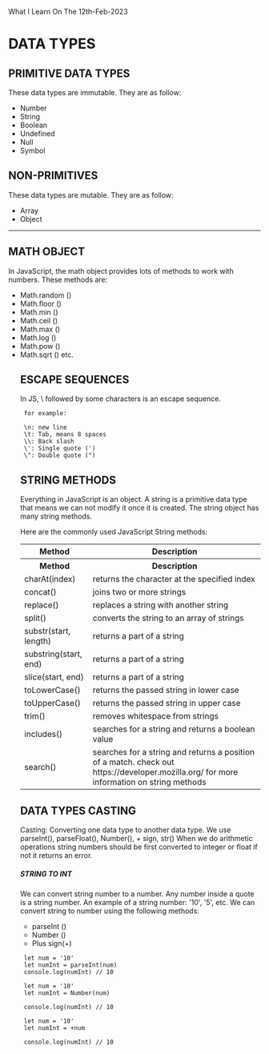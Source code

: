 What I Learn On The 12th-Feb-2023

# DATA TYPES

## PRIMITIVE DATA TYPES
<p> These data types are immutable. They are as follow: </p>
<ul>
  <li>Number</li>
  <li>String</li>
  <li>Boolean</li>
  <li>Undefined</li>
  <li>Null</li>
  <li>Symbol</li>
</ul>

## NON-PRIMITIVES 
<p> These data types are mutable. They are as follow: </p>
<ul>
 <li>Array</li>
 <li>Object</li>
</ul>
<hr>


## MATH OBJECT
<P>In JavaScript, the math object provides lots of methods to work with  numbers. These methods are: </p> 
<ul>
 <li> Math.random () </li> 
 <li> Math.floor () </li>
 <li> Math.min () </li> 
 <li> Math.ceil ()</li> 
 <li> Math.max ()</li> 
 <li> Math.log ()</li> 
 <li> Math.pow ()</li> 
 <li> Math.sqrt () etc. </li>



## ESCAPE SEQUENCES
<p> In JS, \ followed by some characters is an escape sequence. </p>
 
     for example:

     \n: new line
     \t: Tab, means 8 spaces
     \\: Back slash
     \': Single quote (')
     \": Double quote (")



## STRING METHODS
<p>Everything in JavaScript is an object. A string is a primitive data type that means we can not modify it once it is created. The string object has many string methods. </p>

<p>Here are the commonly used JavaScript String methods: </p>
<table border="0">
 <tbody>
   <tr>
     <th>Method</th>
     <th>Description</th>
   </tr>
   <tr>
     <th>Method</th>
     <th>Description</th>
   </tr>
   <tr>
     <td>charAt(index)</td>
     <td>returns the character at the specified index</td>
   </tr>
   <tr>
     <td>concat()</td>
     <td>joins two or more strings</td>
   </tr>
   <tr>
     <td>replace()</td>
     <td>replaces a string with another string</td>
   </tr>
   <tr>
     <td>split()</td>
     <td>converts the string to an array of strings</td>
   </tr>
   <tr>
     <td>substr(start, length)</td>
     <td>returns a part of a string</td>
   </tr>
   <tr>
     <td>substring(start, end)</td>
     <td>returns a part of a string</td>
   </tr>
   <tr>
     <td>slice(start, end)</td>
     <td>returns a part of a string</td>
   </tr>
   <tr>
     <td>toLowerCase()</td>
     <td>returns the passed string in lower case</td>
   </tr>
   <tr>
     <td>toUpperCase()</td>
     <td>returns the passed string in upper case</td>
   </tr>
   <tr>
     <td>trim()</td>
     <td>removes whitespace from strings</td>
   </tr>
   <tr>
     <td>includes()</td>
     <td>searches for a string and returns a boolean value</td>
   </tr>
   <tr>
     <td>search()</td>
     <td>searches for a string and returns a position of a match. check out https://developer.mozilla.org/ for more information on string methods</td>
   </tr>
 </tbody>
</table>



## DATA TYPES CASTING
<p>Casting: Converting one data type to another data type. We use parseInt(), parseFloat(), Number(), + sign, str() When we do arithmetic operations string numbers should be first converted to integer or float if not it returns an error.</p>

##### STRING TO INT
<p>We can convert string number to a number. Any number inside a quote is a string number. An example of a string number: '10', '5', etc. We can convert string to number using the following methods:</p>

<ul>
 <li>parseInt ()</li>
 <li>Number ()</li>
 <li>Plus sign(+)</li>
</ul>

     let num = '10'
     let numInt = parseInt(num)
     console.log(numInt) // 10

     let num = '10'
     let numInt = Number(num)

     console.log(numInt) // 10

     let num = '10'
     let numInt = +num

     console.log(numInt) // 10